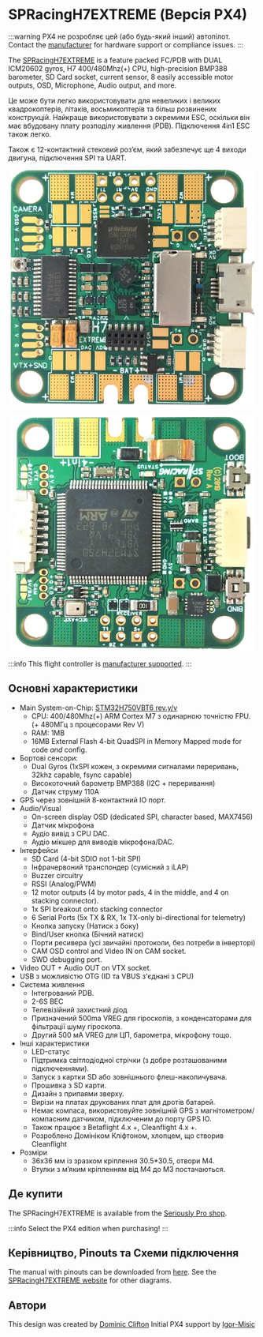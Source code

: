 # SPRacingH7EXTREME (Версія PX4)

:::warning
PX4 не розробляє цей (або будь-який інший) автопілот.
Contact the [manufacturer](https://shop.seriouslypro.com) for hardware support or compliance issues.
:::

The [SPRacingH7EXTREME](https://shop.seriouslypro.com/sp-racing-h7-extreme) is a feature packed FC/PDB with DUAL ICM20602 gyros, H7 400/480Mhz(+) CPU, high-precision BMP388 barometer, SD Card socket, current sensor, 8 easily accessible motor outputs, OSD, Microphone, Audio output, and more.

Це може бути легко використовувати для невеликих і великих квадрокоптерів, літаків, восьмикоптерів та більш розвинених конструкцій.
Найкраще використовувати з окремими ESC, оскільки він має вбудовану плату розподілу живлення (PDB).
Підключення 4in1 ESC також легко.

Також є 12-контактний стековий роз’єм, який забезпечує ще 4 виходи двигуна, підключення SPI та UART.

![SPRacingH7EXTREME PCB Top](../../assets/flight_controller/spracingh7extreme/spracingh7extreme-top.jpg)

![SPRacingH7EXTREME PCB Bottom](../../assets/flight_controller/spracingh7extreme/spracingh7extreme-bottom.jpg)

:::info
This flight controller is [manufacturer supported](../flight_controller/autopilot_manufacturer_supported.md).
:::

## Основні характеристики

- Main System-on-Chip: [STM32H750VBT6 rev.y/v](https://www.st.com/en/microcontrollers-microprocessors/stm32h750vb.html)
  - CPU: 400/480Mhz(+) ARM Cortex M7 з одинарною точністю FPU. (+ 480МГц з процесорами Rev V)
  - RAM: 1MB
  - 16MB External Flash 4-bit QuadSPI in Memory Mapped mode for code _and_ config.
- Бортові сенсори:
  - Dual Gyros (1xSPI кожен, з окремими сигналами переривань, 32khz capable, fsync capable)
  - Високоточний барометр BMP388 (I2C + переривання)
  - Датчик струму 110A
- GPS через зовнішній 8-контактний IO порт.
- Audio/Visual
  - On-screen display OSD (dedicated SPI, character based, MAX7456)
  - Датчик мікрофона
  - Аудіо вивід з CPU DAC.
  - Аудіо мікшер для виводів мікрофона/DAC.
- Інтерфейси
  - SD Card (4-bit SDIO not 1-bit SPI)
  - Інфрачервоний транспондер (сумісний з iLAP)
  - Buzzer circuitry
  - RSSI (Analog/PWM)
  - 12 motor outputs (4 by motor pads, 4 in the middle, and 4 on stacking connector).
  - 1x SPI breakout onto stacking connector
  - 6 Serial Ports (5x TX & RX, 1x TX-only bi-directional for telemetry)
  - Кнопка запуску (Натиск з боку)
  - Bind/User кнопка (Бічний натиск)
  - Порти ресивера (усі звичайні протоколи, без потреби в інверторі)
  - CAM OSD control and Video IN on CAM socket.
  - SWD debugging port.
- Video OUT + Audio OUT on VTX socket.
- USB з можливістю OTG (ID та VBUS з'єднані з CPU)
- Система живлення
  - Інтегрований PDB.
  - 2-6S BEC
  - Телевізійний захистний діод
  - Призначений 500ma VREG для гіроскопів, з конденсаторами для фільтрації шуму гіроскопа.
  - Другий 500 мА VREG для ЦП, барометра, мікрофону тощо.
- Інші характеристики
  - LED-статус
  - Підтримка світлодіодної стрічки (з добре розташованими підключеннями).
  - Запуск з картки SD або зовнішнього флеш-накопичувача.
  - Прошивка з SD карти.
  - Дизайн з припаями зверху.
  - Вирізи на платах друкованих плат для дротів батарей.
  - Немає компаса, використовуйте зовнішній GPS з магнітометром/компасним датчиком, підключеним до порту GPS IO.
  - Також працює з Betaflight 4.x +, Cleanflight 4.x +.
  - Розроблено Домініком Кліфтоном, хлопцем, що створив Cleanflight
- Розміри
  - 36x36 мм із зразком кріплення 30.5\*30.5, отвори M4.
  - Втулки з м’яким кріпленням від M4 до M3 постачаються.

## Де купити

The SPRacingH7EXTREME is available from the [Seriously Pro shop](https://shop.seriouslypro.com/sp-racing-h7-extreme).

:::info
Select the PX4 edition when purchasing!
:::

## Керівництво, Pinouts та Схеми підключення

The manual with pinouts can be downloaded from [here](http://seriouslypro.com/files/SPRacingH7EXTREME-Manual-latest.pdf).
See the [SPRacingH7EXTREME website](http://seriouslypro.com/products/spracingh7extreme) for other diagrams.

## Автори

This design was created by [Dominic Clifton](https://github.com/hydra)
Initial PX4 support by [Igor-Misic](https://github.com/Igor-Misic)
